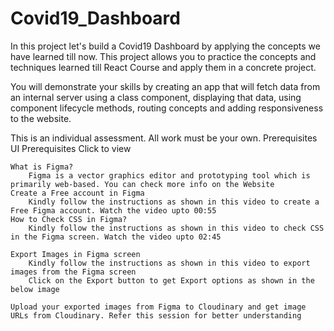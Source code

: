 # Covid19_Dashboard

In this project let's build a Covid19 Dashboard by applying the concepts we have learned till now. This project allows you to practice the concepts and techniques learned till React Course and apply them in a concrete project.

You will demonstrate your skills by creating an app that will fetch data from an internal server using a class component, displaying that data, using component lifecycle methods, routing concepts and adding responsiveness to the website.

This is an individual assessment. All work must be your own.
Prerequisites
UI Prerequisites
Click to view

    What is Figma?
        Figma is a vector graphics editor and prototyping tool which is primarily web-based. You can check more info on the Website
    Create a Free account in Figma
        Kindly follow the instructions as shown in this video to create a Free Figma account. Watch the video upto 00:55
    How to Check CSS in Figma?
        Kindly follow the instructions as shown in this video to check CSS in the Figma screen. Watch the video upto 02:45

    Export Images in Figma screen
        Kindly follow the instructions as shown in this video to export images from the Figma screen
        Click on the Export button to get Export options as shown in the below image

    Upload your exported images from Figma to Cloudinary and get image URLs from Cloudinary. Refer this session for better understanding
